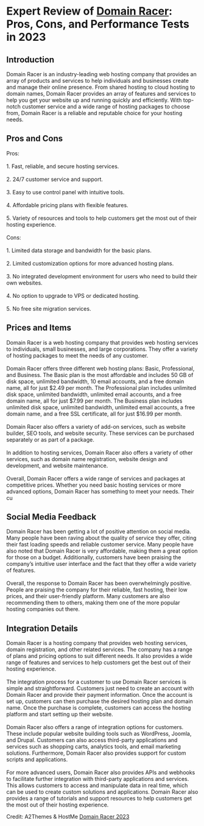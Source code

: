 <h1>Expert Review of <a href="https://a2themes.com/domain-racer-reviews">Domain Racer</a>: Pros, Cons, and Performance Tests in 2023</h1>
<h2>Introduction</h2>
Domain Racer is an industry-leading web hosting company that provides an array of products and services to help individuals and businesses create and manage their online presence. From shared hosting to cloud hosting to domain names, Domain Racer provides an array of features and services to help you get your website up and running quickly and efficiently. With top-notch customer service and a wide range of hosting packages to choose from, Domain Racer is a reliable and reputable choice for your hosting needs.
<h2>Pros and Cons</h2>
Pros:<br><br>1. Fast, reliable, and secure hosting services.<br><br>2. 24/7 customer service and support.<br><br>3. Easy to use control panel with intuitive tools.<br><br>4. Affordable pricing plans with flexible features.<br><br>5. Variety of resources and tools to help customers get the most out of their hosting experience.<br><br>Cons:<br><br>1. Limited data storage and bandwidth for the basic plans.<br><br>2. Limited customization options for more advanced hosting plans.<br><br>3. No integrated development environment for users who need to build their own websites.<br><br>4. No option to upgrade to VPS or dedicated hosting.<br><br>5. No free site migration services.
<h2>Prices and Items</h2>
Domain Racer is a web hosting company that provides web hosting services to individuals, small businesses, and large corporations. They offer a variety of hosting packages to meet the needs of any customer. <br><br>Domain Racer offers three different web hosting plans: Basic, Professional, and Business. The Basic plan is the most affordable and includes 50 GB of disk space, unlimited bandwidth, 10 email accounts, and a free domain name, all for just $2.49 per month. The Professional plan includes unlimited disk space, unlimited bandwidth, unlimited email accounts, and a free domain name, all for just $7.99 per month. The Business plan includes unlimited disk space, unlimited bandwidth, unlimited email accounts, a free domain name, and a free SSL certificate, all for just $16.99 per month. <br><br>Domain Racer also offers a variety of add-on services, such as website builder, SEO tools, and website security. These services can be purchased separately or as part of a package. <br><br>In addition to hosting services, Domain Racer also offers a variety of other services, such as domain name registration, website design and development, and website maintenance. <br><br>Overall, Domain Racer offers a wide range of services and packages at competitive prices. Whether you need basic hosting services or more advanced options, Domain Racer has something to meet your needs. Their cu
<h2>Social Media Feedback</h2>
Domain Racer has been getting a lot of positive attention on social media. Many people have been raving about the quality of service they offer, citing their fast loading speeds and reliable customer service. Many people have also noted that Domain Racer is very affordable, making them a great option for those on a budget. Additionally, customers have been praising the company’s intuitive user interface and the fact that they offer a wide variety of features.<br><br>Overall, the response to Domain Racer has been overwhelmingly positive. People are praising the company for their reliable, fast hosting, their low prices, and their user-friendly platform. Many customers are also recommending them to others, making them one of the more popular hosting companies out there.
<h2>Integration Details</h2>
Domain Racer is a hosting company that provides web hosting services, domain registration, and other related services. The company has a range of plans and pricing options to suit different needs. It also provides a wide range of features and services to help customers get the best out of their hosting experience.<br><br>The integration process for a customer to use Domain Racer services is simple and straightforward. Customers just need to create an account with Domain Racer and provide their payment information. Once the account is set up, customers can then purchase the desired hosting plan and domain name. Once the purchase is complete, customers can access the hosting platform and start setting up their website.<br><br>Domain Racer also offers a range of integration options for customers. These include popular website building tools such as WordPress, Joomla, and Drupal. Customers can also access third-party applications and services such as shopping carts, analytics tools, and email marketing solutions. Furthermore, Domain Racer also provides support for custom scripts and applications.<br><br>For more advanced users, Domain Racer also provides APIs and webhooks to facilitate further integration with third-party applications and services. This allows customers to access and manipulate data in real time, which can be used to create custom solutions and applications. Domain Racer also provides a range of tutorials and support resources to help customers get the most out of their hosting experience.
<p>Credit: A2Themes & HostMe <a href="https://a2themes.com/domain-racer-reviews">Domain Racer 2023</a></p>